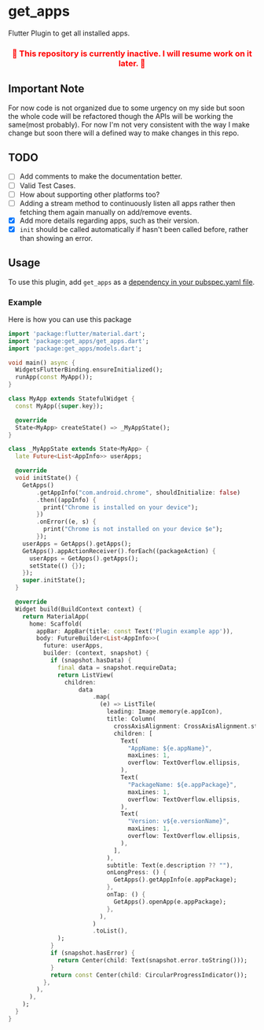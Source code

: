 # get_apps

Flutter Plugin to get all installed apps.

<h3 align="center" style="color:red;">
🚧 This repository is currently inactive. I will resume work on it later. 🚧
</h3>

## Important Note

For now code is not organized due to some urgency on my side but soon the whole code will be refactored though the APIs will be working the same(most probably).
For now I'm not very consistent with the way I make change but soon there will a defined way to make changes in this repo.

## TODO
- [ ] Add comments to make the documentation better.
- [ ] Valid Test Cases.
- [ ] How about supporting other platforms too?
- [ ] Adding a stream method to continuously listen all apps rather then fetching them again manually on add/remove events.
- [x] Add more details regarding apps, such as their version.
- [x] `init` should be called automatically if hasn't been called before, rather than showing an error.

## Usage

To use this plugin, add `get_apps` as a [dependency in your pubspec.yaml file](https://pub.dev/packages/get_apps).


### Example

Here is how you can use this package

<?code-excerpt "basic.dart (basic-example)"?>
``` dart
import 'package:flutter/material.dart';
import 'package:get_apps/get_apps.dart';
import 'package:get_apps/models.dart';

void main() async {
  WidgetsFlutterBinding.ensureInitialized();
  runApp(const MyApp());
}

class MyApp extends StatefulWidget {
  const MyApp({super.key});

  @override
  State<MyApp> createState() => _MyAppState();
}

class _MyAppState extends State<MyApp> {
  late Future<List<AppInfo>> userApps;

  @override
  void initState() {
    GetApps()
        .getAppInfo("com.android.chrome", shouldInitialize: false)
        .then((appInfo) {
          print("Chrome is installed on your device");
        })
        .onError((e, s) {
          print("Chrome is not installed on your device $e");
        });
    userApps = GetApps().getApps();
    GetApps().appActionReceiver().forEach((packageAction) {
      userApps = GetApps().getApps();
      setState(() {});
    });
    super.initState();
  }

  @override
  Widget build(BuildContext context) {
    return MaterialApp(
      home: Scaffold(
        appBar: AppBar(title: const Text('Plugin example app')),
        body: FutureBuilder<List<AppInfo>>(
          future: userApps,
          builder: (context, snapshot) {
            if (snapshot.hasData) {
              final data = snapshot.requireData;
              return ListView(
                children:
                    data
                        .map(
                          (e) => ListTile(
                            leading: Image.memory(e.appIcon),
                            title: Column(
                              crossAxisAlignment: CrossAxisAlignment.start,
                              children: [
                                Text(
                                  "AppName: ${e.appName}",
                                  maxLines: 1,
                                  overflow: TextOverflow.ellipsis,
                                ),
                                Text(
                                  "PackageName: ${e.appPackage}",
                                  maxLines: 1,
                                  overflow: TextOverflow.ellipsis,
                                ),
                                Text(
                                  "Version: v${e.versionName}",
                                  maxLines: 1,
                                  overflow: TextOverflow.ellipsis,
                                ),
                              ],
                            ),
                            subtitle: Text(e.description ?? ""),
                            onLongPress: () {
                              GetApps().getAppInfo(e.appPackage);
                            },
                            onTap: () {
                              GetApps().openApp(e.appPackage);
                            },
                          ),
                        )
                        .toList(),
              );
            }
            if (snapshot.hasError) {
              return Center(child: Text(snapshot.error.toString()));
            }
            return const Center(child: CircularProgressIndicator());
          },
        ),
      ),
    );
  }
}
```
